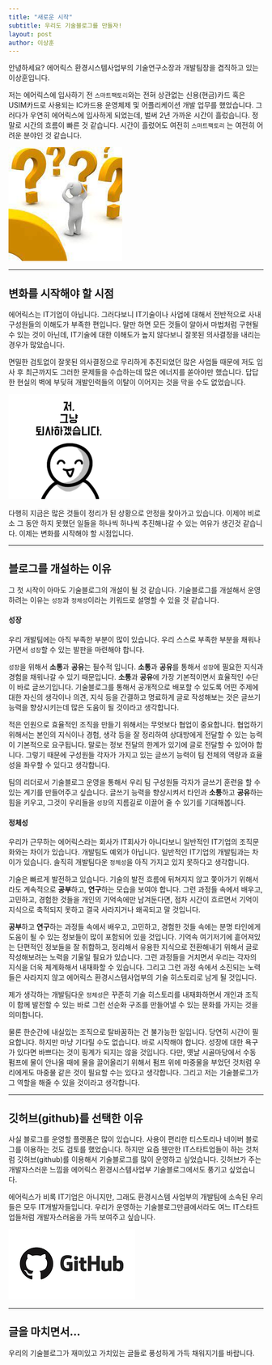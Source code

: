 ```yaml
---
title: "새로운 시작"
subtitle: 우리도 기술블로그를 만들자!
layout: post
author: 이상훈
---
```


안녕하세요? 에어릭스 환경시스템사업부의 기술연구소장과 개발팀장을 겸직하고 있는 이상훈입니다. 

저는 에어릭스에 입사하기 전 `스마트팩토리`와는 전혀 상관없는 신용(현금)카드 혹은 USIM카드로 사용되는 IC카드용 운영체제 및 어플리케이션 개발 업무를 했었습니다. 그러다가 우연히 에어릭스에 입사하게 되었는데, 벌써 2년 가까운 시간이 흘렀습니다. 정말로 시간의 흐름이 빠른 것 같습니다. 
시간이 흘렀어도 여전히 `스마트팩토리` 는 여전히 어려운 분야인 것 같습니다. 

![Image Alt 어려움](/img/posts/starting_00.png)

---

## 변화를 시작해야 할 시점 ##

에어릭스는 IT기업이 아닙니다. 그러다보니 IT기술이나 사업에 대해서 전반적으로 사내 구성원들의 이해도가 부족한 편입니다. 말만 하면 모든 것들이 알아서 마법처럼 구현될 수 있는 것이 아닌데, IT기술에 대한 이해도가 높지 않다보니 잘못된 의사결정을 내리는 경우가 많았습니다. 

면밀한 검토없이 잘못된 의사결정으로 무리하게 추진되었던 많은 사업들 때문에 저도 입사 후 최근까지도 그러한 문제들을 수습하는데 많은 에너지를 쏟아야만 했습니다. 
답답한 현실의 벽에 부딪혀 개발인력들의 이탈이 이어지는 것을 막을 수도 없었습니다.

![Image Alt 인력이탈](/img/posts/starting_01.png)

다행히 지금은 많은 것들이 정리가 된 상황으로 안정을 찾아가고 있습니다. 이제야 비로소 그 동안 하지 못했던 일들을 하나씩 하나씩 추진해나갈 수 있는
여유가 생긴것 같습니다. 이제는 변화를 시작해야 할 시점입니다.

---

## 블로그를 개설하는 이유 ##

그 첫 시작이 아마도 기술블로그의 개설이 될 것 같습니다. 기술블로그를 개설해서 운영하려는 이유는 `성장`과 `정체성`이라는 키워드로
설명할 수 있을 것 같습니다.

#### 성장 ####

우리 개발팀에는 아직 부족한 부분이 많이 있습니다. 우리 스스로 부족한 부분을 채워나가면서 `성장`할 수 있는 발판을 마련해야 합니다.

 `성장`을 위해서 **소통**과 **공유**는 필수적 입니다. **소통**과 **공유**를 통해서 `성장`에 필요한 지식과 경험을 채워나갈 수
있기 때문입니다. **소통**과 **공유**에 가장 기본적이면서 효율적인 수단이 바로 글쓰기입니다. 기술블로그를 통해서 공개적으로 배포할
수 있도록 어떤 주제에 대한 자신의 생각이나 의견, 지식 등을 간결하고 명료하게 글로 작성해보는 것은 글쓰기 능력을 향상시키는데
많은 도움이 될 것이라고 생각합니다.   

적은 인원으로 효율적인 조직을 만들기 위해서는 무엇보다 협업이 중요합니다. 
협업하기 위해서는 본인의 지식이나 경험, 생각 등을 잘 정리하여 상대방에게 전달할 수 있는 능력이 기본적으로 요구됩니다. 
말로는 정보 전달의 한계가 있기에 글로 전달할 수 있어야 합니다. 그렇기 때문에 구성원들 각자가 가지고 있는 글쓰기 능력이 팀 전체의 
역량과 효율성을 좌우할 수 있다고 생각합니다.

팀의 리더로서 기술블로그 운영을 통해서 우리 팀 구성원들 각자가 글쓰기 훈련을 할 수 있는 계기를 만들어주고 싶습니다.
글쓰기 능력을 향상시켜서 타인과 **소통**하고 **공유**하는 힘을 키우고, 그것이 우리들을 `성장`의 지름길로 이끌어 줄 수 있기를 기대해봅니다.

#### 정체성 ####

우리가 근무하는 에어릭스라는 회사가 IT회사가 아니다보니 일반적인 IT기업의 조직문화와는 차이가 있습니다. 개발팀도 예외가 아닙니다.
일반적인 IT기업의 개발팀과는 차이가 있습니다. 솔직히 개발팀다운 `정체성`을 아직 가지고 있지 못하다고 생각합니다.

기술은 빠르게 발전하고 있습니다. 기술의 발전 흐름에 뒤쳐지지 않고 쫓아가기 위해서라도 계속적으로 **공부**하고, **연구**하는 모습을 보여야 합니다. 
그런 과정들 속에서 배우고, 고민하고, 경험한 것들을 개인의 기억속에만 남겨둔다면, 점차 시간이 흐르면서 기억이 지식으로 축적되지 못하고 결국
사라지거나 왜곡되고 말 것입니다.

**공부**하고 **연구**하는 과정들 속에서 배우고, 고민하고, 경험한 것들 속에는 분명 타인에게 도움이 될 수 있는 정보들이 많이 포함되어
있을 것입니다. 기억속 여기저기에 흩어져있는 단편적인 정보들을 잘 취합하고, 정리해서 유용한 지식으로 전환해내기 위해서 글로 작성해보려는
노력을 기울일 필요가 있습니다. 그런 과정들을 거치면서 우리는 각자의 지식을 더욱 체계화해서 내재화할 수 있습니다. 그리고 그런 과정
속에서 소진되는 노력들은 사라지지 않고 에어릭스 환경시스템사업부의 기술 히스토리로 남게 될 것입니다. 

제가 생각하는 개발팀다운 `정체성`은 꾸준히 기술 히스토리를 내재화하면서 개인과 조직이 함께 발전할 수 있는 바로 그런 선순화 구조를 만들어낼 수 
있는 문화를 가지는 것을 의미합니다. 
  
물론 한순간에 내실있는 조직으로 탈바꿈하는 건 불가능한 일입니다. 당연히 시간이 필요합니다. 하지만 마냥 기다릴 수도 없습니다.
바로 시작해야 합니다. 성장에 대한 욕구가 있다면 바쁘다는 것이 핑계가 되지는 않을 것입니다. 다만, 옛날 시골마당에서 수동 펌프에 물이 안나올 때에
물을 끌어올리기 위해서 펌프 위에 마중물을 부었던 것처럼 우리에게도 마중물 같은 것이 필요할 수는 있다고 생각합니다. 그리고 저는 기술블로그가 
그 역할을 해줄 수 있을 것이라고 생각합니다.

---

## 깃허브(github)를 선택한 이유 ##

사실 블로그를 운영할 플랫폼은 많이 있습니다. 사용이 편리한 티스토리나 네이버 블로그를 이용하는 것도 검토를 했었습니다. 하지만 요즘 웬만한 
IT스타트업들이 하는 것처럼 깃허브(github)를 이용해서 기술블로그를 많이 운영하고 싶었습니다. 깃허브가 주는 개발자스러운 느낌을 에어릭스
환경시스템사업부 기술블로그에서도 풍기고 싶었습니다.

에어릭스가 비록 IT기업은 아니지만, 그래도 환경시스템 사업부의 개발팀에 소속된 우리들은 모두 IT개발자들입니다. 
우리가 운영하는 기술블로그만큼에서라도 여느 IT스타트업들처럼 개발자스러움을 가득 보여주고 싶습니다.

![Image Alt github](/img/posts/starting_02.png)

---

## 글을 마치면서... ##

우리의 기술블로그가 재미있고 가치있는 글들로 풍성하게 가득 채워지기를 바랍니다.
